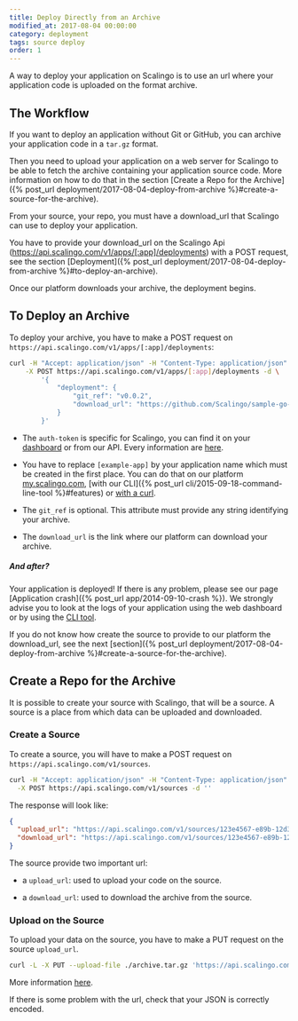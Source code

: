 ```yaml
---
title: Deploy Directly from an Archive
modified_at: 2017-08-04 00:00:00
category: deployment
tags: source deploy
order: 1
---
```


A way to deploy your application on Scalingo is to use an url where your application code is uploaded on the format archive.

## The Workflow

If you want to deploy an application without Git or GitHub, you can archive your application code in a `tar.gz` format.

Then you need to upload your application on a web server for Scalingo to be able to fetch the archive containing your application source code. More information on how to do that in the section [Create a Repo for the Archive]({% post_url deployment/2017-08-04-deploy-from-archive %}#create-a-source-for-the-archive).

From your source, your repo, you must have a download_url that Scalingo can use to deploy your application.

You have to provide your download_url on the Scalingo Api (https://api.scalingo.com/v1/apps/[:app]/deployments) with a POST request, see the section [Deployment]({% post_url deployment/2017-08-04-deploy-from-archive %}#to-deploy-an-archive).

Once our platform downloads your archive, the deployment begins.

## To Deploy an Archive

To deploy your archive, you have to make a POST request on `https://api.scalingo.com/v1/apps/[:app]/deployments`:

```bash
curl -H "Accept: application/json" -H "Content-Type: application/json" -u ":$AUTH_TOKEN" \
    -X POST https://api.scalingo.com/v1/apps/[:app]/deployments -d \
        '{
            "deployment": {
                "git_ref": "v0.0.2",
                "download_url": "https://github.com/Scalingo/sample-go-martini/archive/master.tar.gz"
            }
        }'
```

* The `auth-token` is specific for Scalingo, you can find it on your [dashboard](https://my.scalingo.com/profile) or from our API. Every information are [here](https://developers.scalingo.com/index.html#authentication).

* You have to replace `[example-app]` by your application name which must be created in the first place. You can do that on our platform [my.scalingo.com](https://my.scalingo.com), [with our CLI]({% post_url cli/2015-09-18-command-line-tool %}#features) or [with a curl](https://developers.scalingo.com/apps.html#create-an-application).

* The `git_ref` is optional. This attribute must provide any string identifying your archive.

* The `download_url` is the link where our platform can download your archive.

##### And after?

Your application is deployed! If there is any problem, please see our page [Application crash]({% post_url app/2014-09-10-crash %}).
We strongly advise you to look at the logs of your application using the web dashboard or by using the [CLI tool](http://cli.scalingo.com).

If you do not know how create the source to provide to our platform the download_url, see the next [section]({% post_url deployment/2017-08-04-deploy-from-archive %}#create-a-source-for-the-archive).

## Create a Repo for the Archive

It is possible to create your source with Scalingo, that will be a source.
A source is a place from which data can be uploaded and downloaded.

### Create a Source

To create a source, you will have to make a POST request on `https://api.scalingo.com/v1/sources`.

```bash
curl -H "Accept: application/json" -H "Content-Type: application/json" -u :$AUTH_TOKEN \
  -X POST https://api.scalingo.com/v1/sources -d ''
```

The response will look like:

```json
{
  "upload_url": "https://api.scalingo.com/v1/sources/123e4567-e89b-12d3-a456-426655440000?token=dc958153c3cd32659ffad5deeda9405d",
  "download_url": "https://api.scalingo.com/v1/sources/123e4567-e89b-12d3-a456-426655440000?token=9df650a60014571abff0ee4e2d06a8fc"
}
```

The source provide two important url:

* a `upload_url`: used to upload your code on the source. 

* a `download_url`: used to download the archive from the source.

### Upload on the Source

To upload your data on the source, you have to make a PUT request on the source `upload_url`.

```bash
curl -L -X PUT --upload-file ./archive.tar.gz 'https://api.scalingo.com/v1/sources/123e4567-e89b-12d3-a456-426655440000?token=dc958153c3cd32659ffad5deeda9405d'
```

More information [here](https://developers.scalingo.com/sources.html).

If there is some problem with the url, check that your JSON is correctly encoded.

